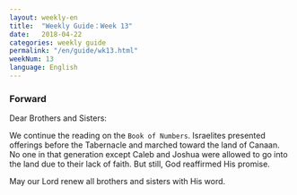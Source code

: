 ```yaml
---
layout: weekly-en
title:  "Weekly Guide：Week 13"
date:   2018-04-22
categories: weekly guide
permalink: "/en/guide/wk13.html"
weekNum: 13
language: English
---
```


<h3>Forward</h3>

Dear Brothers and Sisters:

We continue the reading on the `Book of Numbers`. Israelites presented offerings before the Tabernacle
and marched toward the land of Canaan. No one in that generation except Caleb and Joshua were
allowed to go into the land due to their lack of faith. But still, God reaffirmed His promise.

May our Lord renew all brothers and sisters with His word.
